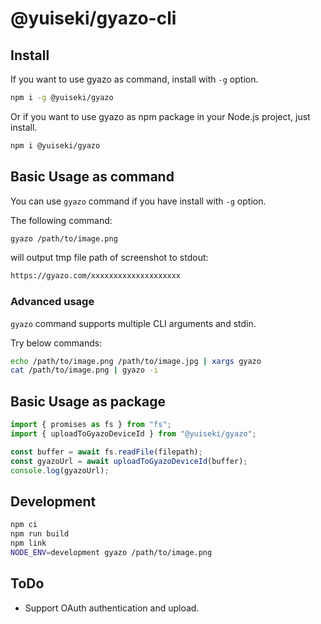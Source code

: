 # @yuiseki/gyazo-cli

## Install

If you want to use gyazo as command, install with `-g` option.

```bash
npm i -g @yuiseki/gyazo
```

Or if you want to use gyazo as npm package in your Node.js project, just install.

```bash
npm i @yuiseki/gyazo
```

## Basic Usage as command

You can use `gyazo` command if you have install with `-g` option.

The following command:

```bash
gyazo /path/to/image.png
```

will output tmp file path of screenshot to stdout:

```bash
https://gyazo.com/xxxxxxxxxxxxxxxxxxxx
```

### Advanced usage

`gyazo` command supports multiple CLI arguments and stdin.

Try below commands:

```bash
echo /path/to/image.png /path/to/image.jpg | xargs gyazo
cat /path/to/image.png | gyazo -i
```

## Basic Usage as package

```typescript
import { promises as fs } from "fs";
import { uploadToGyazoDeviceId } from "@yuiseki/gyazo";

const buffer = await fs.readFile(filepath);
const gyazoUrl = await uploadToGyazoDeviceId(buffer);
console.log(gyazoUrl);
```

## Development

```bash
npm ci
npm run build
npm link
NODE_ENV=development gyazo /path/to/image.png
```

## ToDo

- Support OAuth authentication and upload.
